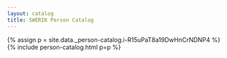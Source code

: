 ```yaml
---
layout: catalog
title: SWERIK Person Catalog
---
```

{% assign p = site.data._person-catalog.i-R15uPaT8a19DwHnCrNDNP4 %}
{% include person-catalog.html p=p %}

